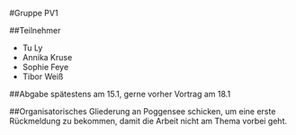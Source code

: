 #Gruppe PV1

##Teilnehmer
- Tu Ly
- Annika Kruse
- Sophie Feye
- Tibor Weiß

##Abgabe
spätestens am 15.1, gerne vorher
Vortrag am 18.1

##Organisatorisches
Gliederung an Poggensee schicken, um eine erste Rückmeldung zu bekommen, damit die Arbeit nicht am Thema vorbei geht.

